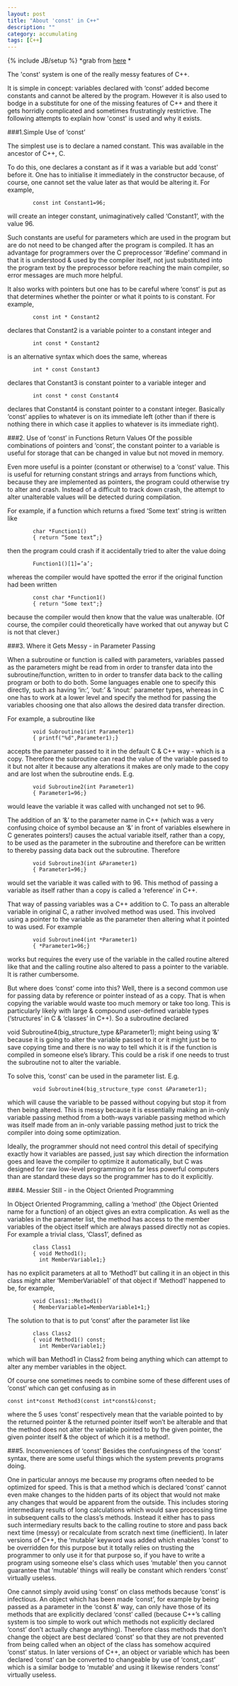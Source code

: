 ```yaml
---
layout: post
title: "About 'const' in C++"
description: ""
category: accumulating
tags: [C++]
---
```

{% include JB/setup %}
*grab from [here](http://duramecho.com/ComputerInformation/WhyHowCppConst.html) *

The 'const' system is one of the really messy features of C++.

It is simple in concept: variables declared with ‘const’ added become constants and cannot be altered by the program. However it is also used to bodge in a substitute for one of the missing features of C++ and there it gets horridly complicated and sometimes frustratingly restrictive. The following attempts to explain how 'const' is used and why it exists.

###1.Simple Use of ‘const’

The simplest use is to declare a named constant. This was available in the ancestor of C++, C.  
  
To do this, one declares a constant as if it was a variable but add ‘const’ before it. One has to initialise it immediately in the constructor because, of course, one cannot set the value later as that would be altering it. For example,
```		
		const int Constant1=96;
```
will create an integer constant, unimaginatively called ‘Constant1’, with the value 96.  

Such constants are useful for parameters which are used in the program but are do not need to be changed after the program is compiled. It has an advantage for programmers over the C preprocessor ‘#define’ command in that it is understood & used by the compiler itself, not just substituted into the program text by the preprocessor before reaching the main compiler, so error messages are much more helpful.

It also works with pointers but one has to be careful where ‘const’ is put as that determines whether the pointer or what it points to is constant. For example,
```		
		const int * Constant2
```		
declares that Constant2 is a variable pointer to a constant integer and
```		
		int const * Constant2
```		
is an alternative syntax which does the same, whereas
```		
		int * const Constant3
```		
declares that Constant3 is constant pointer to a variable integer and
```		
		int const * const Constant4
```		
declares that Constant4 is constant pointer to a constant integer. Basically ‘const’ applies to whatever is on its immediate left (other than if there is nothing there in which case it applies to whatever is its immediate right).

###2. Use of ‘const’ in Functions Return Values 
Of the possible combinations  of pointers and ‘const’, the constant pointer to a variable is useful for storage that can be changed in value but not moved in memory.

Even more useful is a pointer (constant or otherwise) to a ‘const’ value. This is useful for returning constant strings and arrays from functions which, because they are implemented as pointers, the program could otherwise try to alter and crash. Instead of a difficult to track down crash, the attempt to alter unalterable values will be detected during compilation.

For example, if a function which returns a fixed ‘Some text’ string is written like
```
		char *Function1()
		{ return “Some text”;}
```		
then the program could crash if it accidentally tried to alter the value doing
```
		Function1()[1]=’a’;
```		
whereas the compiler would have spotted the error if the original function had been written
```
		const char *Function1()
		{ return "Some text";}
```		
because the compiler would then know that the value was unalterable. (Of course, the compiler could theoretically have worked that out anyway but C is not that clever.)

###3. Where it Gets Messy - in Parameter Passing

When a subroutine or function is called with parameters, variables passed as the parameters might be read from in order to transfer data into the subroutine/function, written to in order to transfer data back to the calling program or both to do both. Some languages enable one to specify this directly, such as having ‘in:’, ‘out:’ & ‘inout:’ parameter types, whereas in C one has to work at a lower level and specify the method for passing the variables choosing one that also allows the desired data transfer direction.

For example, a subroutine like
```
		void Subroutine1(int Parameter1)
		{ printf("%d",Parameter1);}
```		
accepts the parameter passed to it in the default C & C++ way - which is a copy. Therefore the subroutine can read the value of the variable passed to it but not alter it because any alterations it makes are only made to the copy and are lost when the subroutine ends. E.g.
```
		void Subroutine2(int Parameter1)
		{ Parameter1=96;}
```		
would leave the variable it was called with unchanged not set to 96.

The addition of an ‘&’ to the parameter name in C++ (which was a very confusing choice of symbol because an ‘&’ in front of variables elsewhere in C generates pointers!) causes the actual variable itself, rather than a copy, to be used as the parameter in the subroutine and therefore can be written to thereby passing data back out the subroutine. Therefore
```		
		void Subroutine3(int &Parameter1) 
		{ Parameter1=96;}
```		
would set the variable it was called with to 96. This method of passing a variable as itself rather than a copy is called a ‘reference’ in C++.

That way of passing variables was a C++ addition to C. To pass an alterable variable in original C, a rather involved method was used. This involved using a pointer to the variable as the parameter then altering what it pointed to was used. For example
```
		void Subroutine4(int *Parameter1) 
		{ *Parameter1=96;}
```		
works but requires the every use of the variable in the called routine altered like that and the calling routine also altered to pass a pointer to the variable. It is rather cumbersome.

But where does ‘const’ come into this? Well, there is a second common use for passing data by reference or pointer instead of as a copy. That is when copying the variable would waste too much memory or take too long. This is particularly likely with large & compound user-defined variable types (‘structures’ in C & ‘classes’ in C++). So a subroutine declared

void Subroutine4(big_structure_type &Parameter1);
might being using ‘&’ because it is going to alter the variable passed to it or it might just be to save copying time and there is no way to tell which it is if the function is compiled in someone else’s library. This could be a risk if one needs to trust the subroutine not to alter the variable.

To solve this, ‘const’ can be used in the parameter list. E.g.
```
		void Subroutine4(big_structure_type const &Parameter1);
```
which will cause the variable to be passed without copying but stop it from then being altered. This is messy because it is essentially making an in-only variable passing method from a both-ways variable passing method which was itself made from an in-only variable passing method just to trick the compiler into doing some optimization.

Ideally, the programmer should not need control this detail of specifying exactly how it variables are passed, just say which direction the information goes and leave the compiler to optimize it automatically, but C was designed for raw low-level programming on far less powerful computers than are standard these days so the programmer has to do it explicitly.

###4. Messier Still - in the Object Oriented Programming

In Object Oriented Programming, calling a ‘method’ (the Object Oriented name for a function) of an object gives an extra complication. As well as the variables in the parameter list, the method has access to the member variables of the object itself which are always passed directly not as copies. For example a trivial class, ‘Class1’, defined as
```		
		class Class1
		{ void Method1();
		  int MemberVariable1;}
```		
has no explicit parameters at all to ‘Method1’ but calling it in an object in this class might alter ‘MemberVariable1’ of that object if ‘Method1’ happened to be, for example,
```
		void Class1::Method1()
		{ MemberVariable1=MemberVariable1+1;}
```		
The solution to that is to put ‘const’ after the parameter list like
```
		class Class2
		{ void Method1() const;
		  int MemberVariable1;}
```		
which will ban Method1 in Class2 from being anything which can attempt to alter any member variables in the object.

Of course one sometimes needs to combine some of these different uses of ‘const’ which can get confusing as in
```
const int*const Method3(const int*const&)const;
```
where the 5 uses ‘const’ respectively mean that the variable pointed to by the returned pointer & the returned pointer itself won’t be alterable and that the method does not alter the variable pointed to by the given pointer, the given pointer itself & the object of which it is a method!.

###5. Inconveniences of ‘const’
Besides the confusingness of the ‘const’ syntax, there are some useful things which the system prevents programs doing.

One in particular annoys me because my programs often needed to be optimized for speed. This is that a method which is declared ‘const’ cannot even make changes to the hidden parts of its object that would not make any changes that would be apparent from the outside. This includes storing intermediary results of long calculations which would save processing time in subsequent calls to the class’s methods. Instead it either has to pass such intermediary results back to the calling routine to store and pass back next time (messy) or recalculate from scratch next time (inefficient). In later versions of C++, the ‘mutable’ keyword was added which enables ‘const’ to be overridden for this purpose but it totally relies on trusting the programmer to only use it for that purpose so, if you have to write a program using someone else's class which uses ‘mutable’ then you cannot guarantee that ‘mutable’ things will really be constant which renders ‘const’ virtually useless.

One cannot simply avoid using ‘const’ on class methods because ‘const’ is infectious. An object which has been made ‘const’, for example by being passed as a parameter in the ‘const &’ way, can only have those of its methods that are explicitly declared ‘const’ called (because C++’s calling system is too simple to work out which methods not explicitly declared ‘const’ don’t actually change anything). Therefore class methods that don’t change the object are best declared ‘const’ so that they are not prevented from being called when an object of the class has somehow acquired ‘const’ status. In later versions of C++, an object or variable which has been declared ‘const’ can be converted to changeable by use of ‘const_cast’ which is a similar bodge to ‘mutable’ and using it likewise renders ‘const’ virtually useless.



